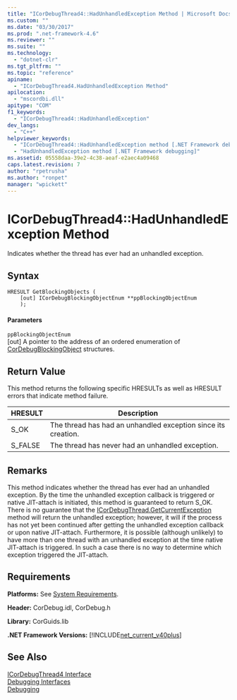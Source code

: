 ```yaml
---
title: "ICorDebugThread4::HadUnhandledException Method | Microsoft Docs"
ms.custom: ""
ms.date: "03/30/2017"
ms.prod: ".net-framework-4.6"
ms.reviewer: ""
ms.suite: ""
ms.technology: 
  - "dotnet-clr"
ms.tgt_pltfrm: ""
ms.topic: "reference"
apiname: 
  - "ICorDebugThread4.HadUnhandledException Method"
apilocation: 
  - "mscordbi.dll"
apitype: "COM"
f1_keywords: 
  - "ICorDebugThread4::HadUnhandledException"
dev_langs: 
  - "C++"
helpviewer_keywords: 
  - "ICorDebugThread4::HadUnhandledException method [.NET Framework debugging]"
  - "HadUnhandledException method [.NET Framework debugging]"
ms.assetid: 05558daa-39e2-4c38-aeaf-e2aec4a09468
caps.latest.revision: 7
author: "rpetrusha"
ms.author: "ronpet"
manager: "wpickett"
---
```

# ICorDebugThread4::HadUnhandledException Method
Indicates whether the thread has ever had an unhandled exception.  
  
## Syntax  
  
```  
HRESULT GetBlockingObjects (  
    [out] ICorDebugBlockingObjectEnum **ppBlockingObjectEnum  
    );  
```  
  
#### Parameters  
 `ppBlockingObjectEnum`  
 [out] A pointer to the address of an ordered enumeration of [CorDebugBlockingObject](../../../../docs/framework/unmanaged-api/debugging/cordebugblockingobject-structure.md) structures.  
  
## Return Value  
 This method returns the following specific HRESULTs as well as HRESULT errors that indicate method failure.  
  
|HRESULT|Description|  
|-------------|-----------------|  
|S_OK|The thread has had an unhandled exception since its creation.|  
|S_FALSE|The thread has never had an unhandled exception.|  
  
## Remarks  
 This method indicates whether the thread has ever had an unhandled exception. By the time the unhandled exception callback is triggered or native JIT-attach is initiated, this method is guaranteed to return S_OK. There is no guarantee that the [ICorDebugThread.GetCurrentException](../../../../docs/framework/unmanaged-api/debugging/icordebugthread-getcurrentexception-method.md) method will return the unhandled exception; however, it will if the process has not yet been continued after getting the unhandled exception callback or upon native JIT-attach. Furthermore, it is possible (although unlikely) to have more than one thread with an unhandled exception at the time native JIT-attach is triggered. In such a case there is no way to determine which exception triggered the JIT-attach.  
  
## Requirements  
 **Platforms:** See [System Requirements](../../../../docs/framework/getting-started/system-requirements.md).  
  
 **Header:** CorDebug.idl, CorDebug.h  
  
 **Library:** CorGuids.lib  
  
 **.NET Framework Versions:** [!INCLUDE[net_current_v40plus](../../../../includes/net-current-v40plus-md.md)]  
  
## See Also  
 [ICorDebugThread4 Interface](../../../../docs/framework/unmanaged-api/debugging/icordebugthread4-interface.md)   
 [Debugging Interfaces](../../../../docs/framework/unmanaged-api/debugging/debugging-interfaces.md)   
 [Debugging](../../../../docs/framework/unmanaged-api/debugging/debugging-unmanaged-api-reference.md)